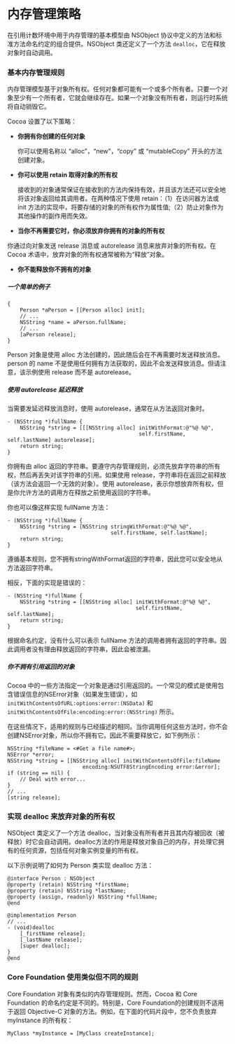 # 内存管理策略

在引用计数环境中用于内存管理的基本模型由 NSObject 协议中定义的方法和标准方法命名约定的组合提供。NSObject 类还定义了一个方法 `dealloc`，它在释放对象时自动调用。

### 基本内存管理规则

内存管理模型基于对象所有权。任何对象都可能有一个或多个所有者。只要一个对象至少有一个所有者，它就会继续存在。如果一个对象没有所有者，则运行时系统将自动销毁它。

Cocoa 设置了以下策略：

* **你拥有你创建的任何对象**

  你可以使用名称以 “alloc”，“new”，“copy” 或 “mutableCopy” 开头的方法创建对象。

* **你可以使用 retain 取得对象的所有权**

  接收到的对象通常保证在接收到的方法内保持有效，并且该方法还可以安全地将该对象返回给其调用者。在两种情况下使用 retain：（1）在访问器方法或 init 方法的实现中，将要存储的对象的所有权作为属性值;（2）防止对象作为其他操作的副作用而失效。

* **当你不再需要它时，你必须放弃你拥有的对象的所有权**

你通过向对象发送 release 消息或 autorelease 消息来放弃对象的所有权。在 Cocoa 术语中，放弃对象的所有权通常被称为“释放”对象。

* **你不能释放你不拥有的对象**

##### 一个简单的例子

```
{
    Person *aPerson = [[Person alloc] init];
    // ...
    NSString *name = aPerson.fullName;
    // ...
    [aPerson release];
}
```

Person 对象是使用 alloc 方法创建的，因此随后会在不再需要时发送释放消息。person 的 name 不是使用任何拥有方法获取的，因此不会发送释放消息。但请注意，该示例使用 release 而不是 autorelease。

##### 使用 autorelease 延迟释放

当需要发延迟释放消息时，使用 autorelease，通常在从方法返回对象时。

```
- (NSString *)fullName {
    NSString *string = [[[NSString alloc] initWithFormat:@"%@ %@",
                                          self.firstName, self.lastName] autorelease];
    return string;
}
```

你拥有由 alloc 返回的字符串。要遵守内存管理规则，必须先放弃字符串的所有权，然后再丢失对该字符串的引用。如果使用 release，字符串将在返回之前释放（该方法会返回一个无效的对象）。使用 autorelease，表示你想放弃所有权，但是你允许方法的调用方在释放之前使用返回的字符串。

你也可以像这样实现 fullName 方法：

```
- (NSString *)fullName {
    NSString *string = [NSString stringWithFormat:@"%@ %@",
                                 self.firstName, self.lastName];
    return string;
}
```

遵循基本规则，您不拥有stringWithFormat返回的字符串，因此您可以安全地从方法返回字符串。

相反，下面的实现是错误的：

```
- (NSString *)fullName {
    NSString *string = [[NSString alloc] initWithFormat:@"%@ %@",
                                         self.firstName, self.lastName];
    return string;
}
```

根据命名约定，没有什么可以表示 fullName 方法的调用者拥有返回的字符串。因此调用者没有理由释放返回的字符串，因此会被泄漏。

##### 你不拥有引用返回的对象

Cocoa 中的一些方法指定一个对象是通过引用返回的。一个常见的模式是使用包含错误信息的NSError对象（如果发生错误），如`initWithContentsOfURL:options:error:(NSData)` 和 `initWithContentsOfFile:encoding:error:(NSString)` 所示。

在这些情况下，适用的规则与已经描述的相同。当你调用任何这些方法时，你不会创建NSError对象，所以你不拥有它。因此不需要释放它，如下例所示：

```
NSString *fileName = <#Get a file name#>;
NSError *error;
NSString *string = [[NSString alloc] initWithContentsOfFile:fileName
                        encoding:NSUTF8StringEncoding error:&error];
if (string == nil) {
    // Deal with error...
}
// ...
[string release];
```

### 实现 dealloc 来放弃对象的所有权

NSObject 类定义了一个方法 dealloc，当对象没有所有者并且其内存被回收（被释放）时它会自动调用。dealloc方法的作用是释放对象自己的内存，并处理它拥有的任何资源，包括任何对象实例变量的所有权。

以下示例说明了如何为 Person 类实现 dealloc 方法：

```
@interface Person : NSObject
@property (retain) NSString *firstName;
@property (retain) NSString *lastName;
@property (assign, readonly) NSString *fullName;
@end

@implementation Person
// ...
- (void)dealloc
    [_firstName release];
    [_lastName release];
    [super dealloc];
}
@end
```

### Core Foundation 使用类似但不同的规则

Core Foundation 对象有类似的内存管理规则。然而，Cocoa 和 Core Foundation 的命名约定是不同的。特别是，Core Foundation的创建规则不适用于返回 Objective-C 对象的方法。例如，在下面的代码片段中，您不负责放弃 myInstance 的所有权：

```
MyClass *myInstance = [MyClass createInstance];
```



